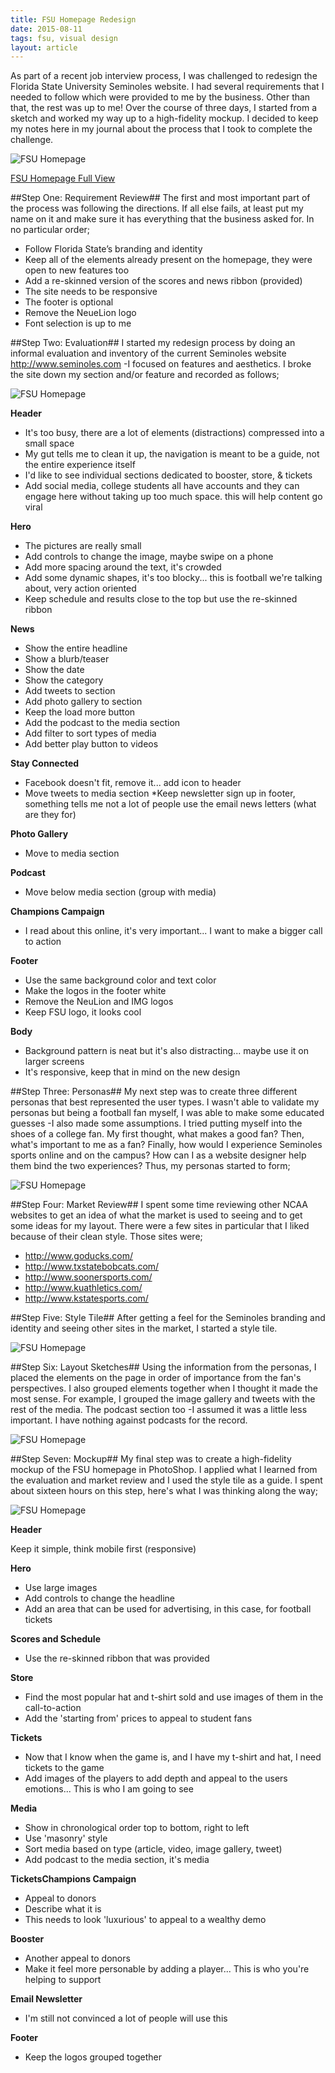 ```yaml
---
title: FSU Homepage Redesign
date: 2015-08-11
tags: fsu, visual design
layout: article
---
```


As part of a recent job interview process, I was challenged to redesign the Florida State University Seminoles website. I had several requirements that I needed to follow which were provided to me by the business. Other than that, the rest was up to me! Over the course of three days, I started from a sketch and worked my way up to a high-fidelity mockup. I decided to keep my notes here in my journal about the process that I took to complete the challenge.

![FSU Homepage](2015-08-11-fsu-homepage-redesign/fsu_homepage_browser.jpg)

[FSU Homepage Full View](2015-08-11-fsu-homepage-redesign/fsu_homepage_browser.jpg)

##Step One: Requirement Review##
The first and most important part of the process was following the directions. If all else fails, at least put my name on it and make sure it has everything that the business asked for. In no particular order;

* Follow Florida State’s branding and identity
* Keep all of the elements already present on the homepage, they were open to new features too 
* Add a re-skinned version of the scores and news ribbon (provided)
* The site needs to be responsive
* The footer is optional
* Remove the NeueLion logo 
* Font selection is up to me

##Step Two: Evaluation##
I started my redesign process by doing an informal evaluation and inventory of the current Seminoles website <http://www.seminoles.com> -I focused on features and aesthetics. I broke the site down my section and/or feature and recorded as follows;

![FSU Homepage](2015-08-11-fsu-homepage-redesign/fsu_homepage_original.jpg)

__Header__

* It's too busy, there are a lot of elements (distractions) compressed into a small space
* My gut tells me to clean it up, the navigation is meant to be a guide, not the entire experience itself
* I'd like to see individual sections dedicated to booster, store, & tickets
* Add social media, college students all have accounts and they can engage here without taking up too much space. this will help content go viral

__Hero__

* The pictures are really small
* Add controls to change the image, maybe swipe on a phone
* Add more spacing around the text, it's crowded
* Add some dynamic shapes, it's too blocky... this is football we're talking about, very action oriented
* Keep schedule and results close to the top but use the re-skinned ribbon

__News__

* Show the entire headline
* Show a blurb/teaser
* Show the date
* Show the category
* Add tweets to section 
* Add photo gallery to section 
* Keep the load more button 
* Add the podcast to the media section
* Add filter to sort types of media 
* Add better play button to videos

__Stay Connected__

* Facebook doesn't fit, remove it... add icon to header 
* Move tweets to media section
*Keep newsletter sign up in footer, something tells me not a lot of people use the email news letters (what are they for)

__Photo Gallery__

* Move to media section 

__Podcast__

* Move below media section (group with media) 

__Champions Campaign__

* I read about this online, it's very important... I want to make a bigger call to action

__Footer__

* Use the same background color and text color
* Make the logos in the footer white
* Remove the NeuLion and IMG logos
* Keep FSU logo, it looks cool

__Body__

* Background pattern is neat but it's also distracting... maybe use it on larger screens
* It's responsive, keep that in mind on the new design


##Step Three: Personas##
My next step was to create three different personas that best represented the user types. I wasn't able to validate my personas but being a football fan myself, I was able to make some educated guesses -I also made some assumptions. I tried putting myself into the shoes of a college fan. My first thought, what makes a good fan? Then, what's important to me as a fan? Finally, how would I experience Seminoles sports online and on the campus? How can I as a website designer help them bind the two experiences? Thus, my personas started to form;

![FSU Homepage](2015-08-11-fsu-homepage-redesign/fsu_personas.jpg)

##Step Four: Market Review##
I spent some time reviewing other NCAA  websites to get an idea of what the market is used to seeing and to get some ideas for my layout. There were a few sites in particular that I liked because of their clean style. Those sites were;

* <http://www.goducks.com/>
* <http://www.txstatebobcats.com/>
* <http://www.soonersports.com/>
* <http://www.kuathletics.com/>
* <http://www.kstatesports.com/>

##Step Five: Style Tile##
After getting a feel for the Seminoles branding and identity and seeing other sites in the market, I started a style tile. 

![FSU Homepage](2015-08-11-fsu-homepage-redesign/fsu_style_tile.jpg)

##Step Six: Layout Sketches##
Using the information from the personas, I placed the elements on the page in order of importance from the fan's perspectives. I also grouped elements together when I thought it made the most sense. For example, I grouped the image gallery and tweets with the rest of the media. The podcast section too -I assumed it was a little less important. I have nothing against podcasts for the record.

![FSU Homepage](2015-08-11-fsu-homepage-redesign/fsu_sketches.jpg)

##Step Seven: Mockup##
My final step was to create a high-fidelity mockup of the FSU homepage in PhotoShop. I applied what I learned from the evaluation and market review and I used the style tile as a guide. I spent about sixteen hours on this step, here's what I was thinking along the way;

![FSU Homepage](2015-08-11-fsu-homepage-redesign/fsu_homepage_browser.jpg)

__Header__

Keep it simple, think mobile first (responsive)

__Hero__

* Use large images
* Add controls to change the headline
* Add an area that can be used for advertising, in this case, for football tickets

__Scores and Schedule__

* Use the re-skinned ribbon that was provided

__Store__

* Find the most popular hat and t-shirt sold and use images of them in the call-to-action
* Add the 'starting from' prices to appeal to student fans

__Tickets__

* Now that I know when the game is, and I have my t-shirt and hat, I need tickets to the game
* Add images of the players to add depth and appeal to the users emotions... This is who I am going to see

__Media__

* Show in chronological order top to bottom, right to left
* Use 'masonry' style 
* Sort media based on type (article, video, image gallery, tweet)
* Add podcast to the media section, it's media

__TicketsChampions Campaign__

* Appeal to donors
* Describe what it is 
* This needs to look 'luxurious' to appeal to a wealthy demo

__Booster__

* Another appeal to donors
* Make it feel more personable by adding a player... This is who you're helping to support

__Email Newsletter__

* I'm still not convinced a lot of people will use this

__Footer__

* Keep the logos grouped together